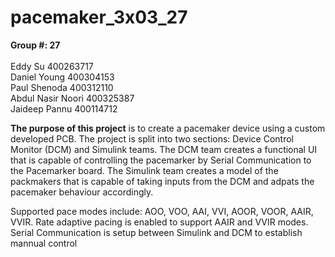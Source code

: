 # pacemaker_3x03_27

**Group #: 27** <br>
<br>
Eddy Su             400263717 <br>
Daniel Young        400304153 <br>
Paul Shenoda        400312110 <br>
Abdul Nasir Noori   400325387 <br>
Jaideep Pannu       400114712 <br>
                
**The purpose of this project** is to create a pacemaker device using a custom developed PCB. 
The project is split into two sections: Device Control Monitor (DCM) and Simulink teams. 
The DCM team creates a functional UI that is capable of controlling the pacemarker by Serial Communication to the Pacemarker board.
The Simulink team creates a model of the packmakers that is capable of taking inputs from the DCM and adpats the pacemaker behaviour accordingly. 

Supported pace modes include: AOO, VOO, AAI, VVI, AOOR, VOOR, AAIR, VVIR. 
Rate adaptive pacing is enabled to support AAIR and VVIR modes. 
Serial Communication is setup between Simulink and DCM to establish mannual control
